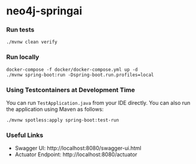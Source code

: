 # neo4j-springai

### Run tests

```shell
./mvnw clean verify
```

### Run locally

```shell
docker-compose -f docker/docker-compose.yml up -d
./mvnw spring-boot:run -Dspring-boot.run.profiles=local
```
### Using Testcontainers at Development Time
You can run `TestApplication.java` from your IDE directly.
You can also run the application using Maven as follows:

```shell
./mvnw spotless:apply spring-boot:test-run
```

### Useful Links
* Swagger UI: http://localhost:8080/swagger-ui.html
* Actuator Endpoint: http://localhost:8080/actuator